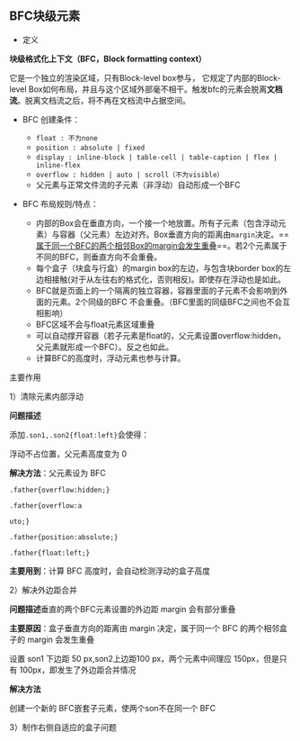 ## BFC块级元素

- 定义

**块级格式化上下文（BFC，Block formatting context）**

它是一个独立的渲染区域，只有Block-level box参与， 它规定了内部的Block-level Box如何布局，并且与这个区域外部毫不相干。触发bfc的元素会脱离**文档流**。脱离文档流之后，将不再在文档流中占据空间。

- BFC 创建条件：

  - `float : 不为none`
  - `position : absolute | fixed`
  - `display : inline-block | table-cell | table-caption | flex | inline-flex`
  - `overflow : hidden | auto | scroll（不为visible）`
  - 父元素与正常文件流的子元素（非浮动）自动形成一个BFC

- BFC 布局规则/特点：
  - 内部的Box会在垂直方向，一个接一个地放置。所有子元素（包含浮动元素）与容器（父元素）左边对齐。Box垂直方向的距离由`margin`决定。==<u>属于同一个BFC的两个相邻Box的margin会发生重叠</u>==。若2个元素属于不同的BFC，则垂直方向不会重叠。
  - 每个盒子（块盒与行盒）的margin box的左边，与包含块border box的左边相接触(对于从左往右的格式化，否则相反)。即使存在浮动也是如此。
  - BFC就是页面上的一个隔离的独立容器，容器里面的子元素不会影响到外面的元素。2个同级的BFC 不会重叠。（BFC里面的同级BFC之间也不会互相影响）
  - BFC区域不会与float元素区域重叠
  - 可以自动撑开容器（若子元素是float的，父元素设置overflow:hidden，父元素就形成一个BFC）。反之也如此。
  - 计算BFC的高度时，浮动元素也参与计算。

主要作用

1）清除元素内部浮动

**问题描述**

添加`.son1,.son2{float:left}`会使得：

浮动不占位置，父元素高度变为 0

**解决方法**：父元素设为 BFC

`.father{overflow:hidden;}`

`.father{overflow:a`

`uto;}`

`.father{position:absolute;}`

`.father{float:left;}`

**主要用到**：计算 BFC 高度时，会自动检测浮动的盒子高度

2）解决外边距合并

**问题描述**垂直的两个BFC元素设置的外边距 margin 会有部分重叠

**主要原因**：盒子垂直方向的距离由 margin 决定，属于同一个 BFC 的两个相邻盒子的 margin 会发生重叠

设置 son1 下边距 50 px,son2上边距100 px，两个元素中间理应 150px，但是只有 100px，即发生了外边距合并情况

**解决方法**

创建一个新的 BFC嵌套子元素，使两个son不在同一个 BFC



3）制作右侧自适应的盒子问题

